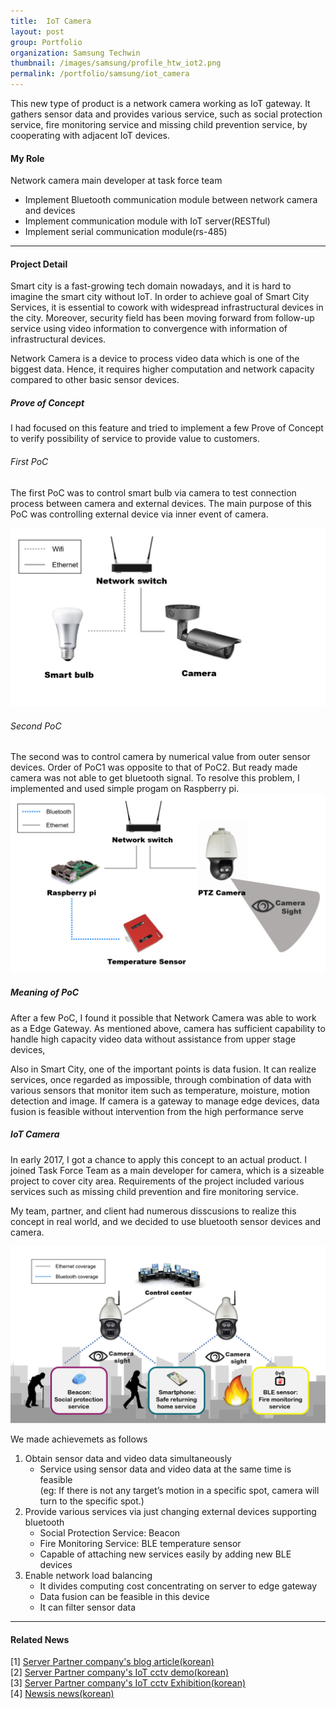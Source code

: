 ```yaml
---
title:  IoT Camera
layout: post
group: Portfolio
organization: Samsung Techwin
thumbnail: /images/samsung/profile_htw_iot2.png
permalink: /portfolio/samsung/iot_camera
---
```

This new type of product is a network camera working as IoT gateway. 
It gathers sensor data and provides various service, such as social protection service, fire monitoring service and missing child prevention service, by cooperating with adjacent IoT devices.

<!--break-->

#### My Role
Network camera main developer at task force team
* Implement Bluetooth communication module between network camera and devices
* Implement communication module with IoT server(RESTful)
* Implement serial communication module(rs-485) 

----

#### Project Detail

Smart city is a fast-growing tech domain nowadays, and it is hard to imagine the smart city without IoT.
In order to achieve goal of Smart City Services, it is essential to cowork with widespread infrastructural devices in the city.
Moreover, security field has been moving forward from follow-up service using video information to convergence with information of infrastructural devices.  

Network Camera is a device to process video data which is one of the biggest data. 
Hence, it requires higher computation and network capacity compared to other basic sensor devices.  

##### Prove of Concept 
I had focused on this feature and tried to implement a few Prove of Concept to verify possibility of service  to provide value to customers.

###### First PoC
The first PoC was to control smart bulb via camera to test connection process between camera and external devices. 
The main purpose of this PoC was controlling external device via inner event of camera. 
    
![centerimage](/images/samsung/profile_htw_iot0.gif)

###### Second PoC
The second was to control camera by numerical value from outer sensor devices.
Order of PoC1 was opposite to that of PoC2. 
But ready made camera was not able to get bluetooth signal. 
To resolve this problem, I implemented and used simple progam on Raspberry pi.
![centerimage](/images/samsung/profile_htw_iot1.gif)

##### Meaning of PoC

After a few PoC, I found it possible that Network Camera was able to work as a Edge Gateway.
As mentioned above, camera has sufficient capability to handle high capacity video data without assistance from upper stage devices, 

Also in Smart City, one of the important points is data fusion.
It can realize services, once regarded as impossible, through  combination of data with various sensors that monitor item such as temperature, moisture, motion detection and image. 
If camera is a gateway to manage edge devices, data fusion is feasible without intervention from the high performance serve 

##### IoT Camera

In early 2017, I got a chance to apply this concept to an actual product.
I joined Task Force Team as a main developer for camera, which is a sizeable project to cover city area.
Requirements of the project included various services such as missing child prevention and  fire monitoring service.  

My team, partner, and client had numerous disscusions to realize this concept in real world, and we decided to use bluetooth sensor devices and camera.

![Alt text](/images/samsung/profile_htw_iot2.png)

We made achievemets as follows
1. Obtain sensor data and video data simultaneously
     * Service using sensor data and video data at the same time is feasible  
        (eg: If there is not any target’s motion in a specific spot, camera will turn to the specific spot.) 
2. Provide various services via just changing external devices supporting bluetooth  
    * Social Protection Service: Beacon
    * Fire Monitoring Service: BLE temperature sensor
    * Capable of attaching new services easily by adding new BLE devices
3. Enable network load balancing
    * It divides computing cost concentrating on server to edge gateway
    * Data fusion can be feasible in this device
    * It can filter sensor data
    
---
#### Related News

[1] [Server Partner company's blog article(korean)](http://www.pntbiz.co.kr/index.php/2018/03/16/iot-cctv-blog/)  
[2] [Server Partner company's IoT cctv demo(korean)](https://www.youtube.com/watch?v=3PWR8SXjsU0)  
[3] [Server Partner company's IoT cctv Exhibition(korean)](https://www.youtube.com/watch?v=IxaOIL74fu8)  
[4] [Newsis news(korean)](http://www.newsis.com/view/?id=NISX20180731_0000378567)  
